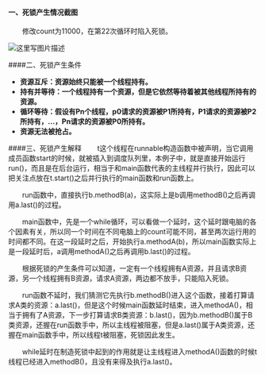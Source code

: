 #### 一、死锁产生情况截图

　　修改count为11000，在第22次循环时陷入死锁。

![这里写图片描述](http://img.blog.csdn.net/20161017224557924)

####二、死锁产生条件
- **资源互斥：资源始终只能被一个线程持有。**
- **持有并等待：一个线程持有一个资源，但是它依然等待着被其他线程所持有的资源。**
- **循环等待：假设有Pn个线程，p0请求的资源被P1所持有，P1请求的资源被P2所持有，...，Pn请求的资源被P0所持有。**
- **资源无法被抢占。**

####三、死锁产生解释
　　t这个线程在runnable构造函数中被声明，当它调用成员函数start的时候，就被插入到调度队列里，本例子中，就是直接开始运行run()，而且是在后台运行，相当于和main函数代表的主线程并行执行，因此可以把关注点放在t.start()之后并行执行的main函数和run函数上。
  
　　run函数中，直接执行b.methodB(a)，这实际上是b调用methodB()之后再调用a.last()的过程。
  
　　main函数中，先是一个while循环，可以看做一个延时，这个延时跟电脑的各个因素有关，所以同一个时间在不同电脑上的count可能不同，甚至两次运行用的时间都不同。在这一段延时之后，开始执行a.methodA(b)，所以main函数实际上是一段延时后，a调用methodA()之后再调用b.last()的过程。
  
　　根据死锁的产生条件可以知道，一定有一个线程拥有A资源，并且请求B资源，另一个线程拥有B资源，请求A资源，两边都不放手，只能陷入死锁。
  
　　run函数不延时，我们猜测它先执行b.methodB()进入这个函数，接着打算请求A类的资源：a.last()，但是这个时候main函数延时结束，进入methodA()，相当于拥有了A资源，下一步打算请求B类资源：b.last()，因为b.methodB()属于B类资源，还握在run函数手中，所以主线程被阻塞，但是a.last()属于A类资源，还握在main函数手中，所以线程t被阻塞，死锁因此发生。
  
　　while延时在制造死锁中起到的作用就是让主线程进入methodA()函数的时候t线程已经进入methodB()，且没有来得及执行a.last()。
